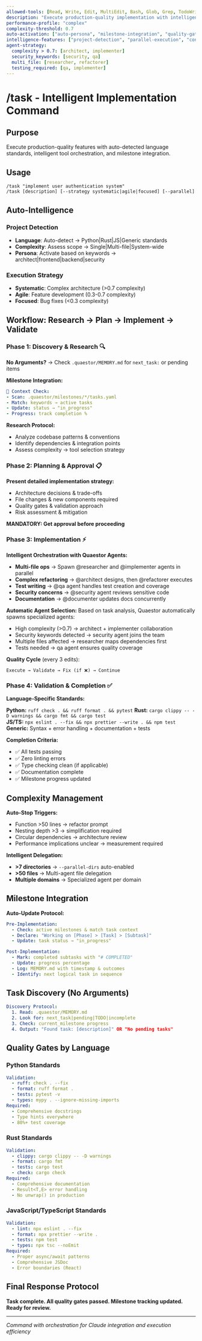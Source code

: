 ```yaml
---
allowed-tools: [Read, Write, Edit, MultiEdit, Bash, Glob, Grep, TodoWrite, Task]
description: "Execute production-quality implementation with intelligent orchestration"
performance-profile: "complex"
complexity-threshold: 0.7
auto-activation: ["auto-persona", "milestone-integration", "quality-gates"]
intelligence-features: ["project-detection", "parallel-execution", "context-awareness"]
agent-strategy:
  complexity > 0.7: [architect, implementer]
  security_keywords: [security, qa]
  multi_file: [researcher, refactorer]
  testing_required: [qa, implementer]
---
```


# /task - Intelligent Implementation Command

## Purpose
Execute production-quality features with auto-detected language standards, intelligent tool orchestration, and milestone integration.

## Usage
```
/task "implement user authentication system"
/task [description] [--strategy systematic|agile|focused] [--parallel]
```

## Auto-Intelligence

### Project Detection
- **Language**: Auto-detect → Python|Rust|JS|Generic standards
- **Complexity**: Assess scope → Single|Multi-file|System-wide
- **Persona**: Activate based on keywords → architect|frontend|backend|security

### Execution Strategy
- **Systematic**: Complex architecture (>0.7 complexity)
- **Agile**: Feature development (0.3-0.7 complexity)  
- **Focused**: Bug fixes (<0.3 complexity)

## Workflow: Research → Plan → Implement → Validate

### Phase 1: Discovery & Research 🔍
**No Arguments?** → Check `.quaestor/MEMORY.md` for `next_task:` or pending items

**Milestone Integration:**
```yaml
🎯 Context Check:
- Scan: .quaestor/milestones/*/tasks.yaml
- Match: keywords → active tasks
- Update: status → "in_progress"
- Progress: track completion %
```

**Research Protocol:**
- Analyze codebase patterns & conventions
- Identify dependencies & integration points
- Assess complexity → tool selection strategy

### Phase 2: Planning & Approval 📋
**Present detailed implementation strategy:**
- Architecture decisions & trade-offs
- File changes & new components required
- Quality gates & validation approach
- Risk assessment & mitigation

**MANDATORY: Get approval before proceeding**

### Phase 3: Implementation ⚡
**Intelligent Orchestration with Quaestor Agents:**
- **Multi-file ops** → Spawn @researcher and @implementer agents in parallel
- **Complex refactoring** → @architect designs, then @refactorer executes
- **Test writing** → @qa agent handles test creation and coverage
- **Security concerns** → @security agent reviews sensitive code
- **Documentation** → @documenter updates docs concurrently

**Automatic Agent Selection:**
Based on task analysis, Quaestor automatically spawns specialized agents:
- High complexity (>0.7) → architect + implementer collaboration
- Security keywords detected → security agent joins the team
- Multiple files affected → researcher maps dependencies first
- Tests needed → qa agent ensures quality coverage

**Quality Cycle** (every 3 edits):
```
Execute → Validate → Fix (if ❌) → Continue
```

### Phase 4: Validation & Completion ✅
**Language-Specific Standards:**

**Python:** `ruff check . && ruff format . && pytest`
**Rust:** `cargo clippy -- -D warnings && cargo fmt && cargo test`  
**JS/TS:** `npx eslint . --fix && npx prettier --write . && npm test`
**Generic:** Syntax + error handling + documentation + tests

**Completion Criteria:**
- ✅ All tests passing
- ✅ Zero linting errors  
- ✅ Type checking clean (if applicable)
- ✅ Documentation complete
- ✅ Milestone progress updated

## Complexity Management

**Auto-Stop Triggers:**
- Function >50 lines → refactor prompt
- Nesting depth >3 → simplification required
- Circular dependencies → architecture review
- Performance implications unclear → measurement required

**Intelligent Delegation:**
- **>7 directories** → `--parallel-dirs` auto-enabled
- **>50 files** → Multi-agent file delegation
- **Multiple domains** → Specialized agent per domain

## Milestone Integration

**Auto-Update Protocol:**
```yaml
Pre-Implementation:
  - Check: active milestones & match task context
  - Declare: "Working on [Phase] > [Task] > [Subtask]"
  - Update: task status → "in_progress"

Post-Implementation:
  - Mark: completed subtasks with "# COMPLETED"
  - Update: progress percentage
  - Log: MEMORY.md with timestamp & outcomes
  - Identify: next logical task in sequence
```

## Task Discovery (No Arguments)
```yaml
Discovery Protocol:
  1. Read: .quaestor/MEMORY.md
  2. Look for: next_task|pending|TODO|incomplete
  3. Check: current_milestone progress
  4. Output: "Found task: [description]" OR "No pending tasks"
```

## Quality Gates by Language

### Python Standards
```yaml
Validation:
  - ruff: check . --fix
  - format: ruff format .
  - tests: pytest -v
  - types: mypy . --ignore-missing-imports
Required:
  - Comprehensive docstrings
  - Type hints everywhere  
  - 80%+ test coverage
```

### Rust Standards  
```yaml
Validation:
  - clippy: cargo clippy -- -D warnings
  - format: cargo fmt
  - tests: cargo test
  - check: cargo check
Required:
  - Comprehensive documentation
  - Result<T,E> error handling
  - No unwrap() in production
```

### JavaScript/TypeScript Standards
```yaml
Validation:
  - lint: npx eslint . --fix
  - format: npx prettier --write .
  - tests: npm test
  - types: npx tsc --noEmit
Required:
  - Proper async/await patterns
  - Comprehensive JSDoc
  - Error boundaries (React)
```

## Final Response Protocol
**Task complete. All quality gates passed. Milestone tracking updated. Ready for review.**

---
*Command with orchestration for Claude integration and execution efficiency*
